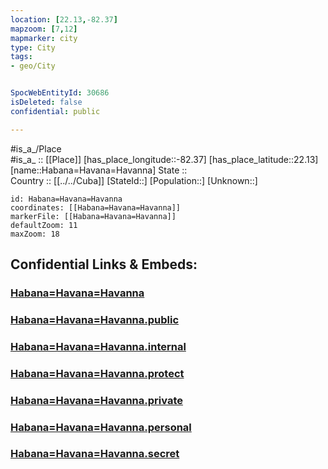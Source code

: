 ```yaml
---
location: [22.13,-82.37] 
mapzoom: [7,12] 
mapmarker: city 
type: City
tags:
- geo/City


SpocWebEntityId: 30686
isDeleted: false
confidential: public

---
```

#is_a_/Place  
#is_a_ :: [[Place]] 
[has_place_longitude::-82.37] 
[has_place_latitude::22.13] 
[name::Habana=Havana=Havanna] 
State ::  
Country :: [[../../Cuba]] 
[StateId::] 
[Population::] 
[Unknown::] 


```leaflet
id: Habana=Havana=Havanna
coordinates: [[Habana=Havana=Havanna]] 
markerFile: [[Habana=Havana=Havanna]] 
defaultZoom: 11 
maxZoom: 18
```


## Confidential Links & Embeds: 

### [Habana=Havana=Havanna](/_Standards/Earth/Continent/America~Caribbean/Cuba/City/Habana=Havana=Havanna.md) 

### [Habana=Havana=Havanna.public](/_public/Earth/Continent/America~Caribbean/Cuba/City/Habana=Havana=Havanna.public.md) 

### [Habana=Havana=Havanna.internal](/_internal/Earth/Continent/America~Caribbean/Cuba/City/Habana=Havana=Havanna.internal.md) 

### [Habana=Havana=Havanna.protect](/_protect/Earth/Continent/America~Caribbean/Cuba/City/Habana=Havana=Havanna.protect.md) 

### [Habana=Havana=Havanna.private](/_private/Earth/Continent/America~Caribbean/Cuba/City/Habana=Havana=Havanna.private.md) 

### [Habana=Havana=Havanna.personal](/_personal/Earth/Continent/America~Caribbean/Cuba/City/Habana=Havana=Havanna.personal.md) 

### [Habana=Havana=Havanna.secret](/_secret/Earth/Continent/America~Caribbean/Cuba/City/Habana=Havana=Havanna.secret.md)

